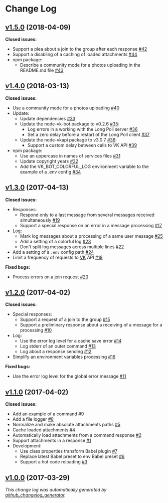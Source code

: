 # Change Log

## [v1.5.0](https://github.com/thewizardplusplus/vk-bot/tree/v1.5.0) (2018-04-09)

**Closed issues:**

- Support a plea about a join to the group after each response [\#42](https://github.com/thewizardplusplus/vk-bot/issues/42)
- Support a disabling of a caching of loaded attachments [\#44](https://github.com/thewizardplusplus/vk-bot/issues/44)
- npm package:
  - Describe a community mode for a photos uploading in the README.md file [\#43](https://github.com/thewizardplusplus/vk-bot/issues/43)

## [v1.4.0](https://github.com/thewizardplusplus/vk-bot/tree/v1.4.0) (2018-03-13)

**Closed issues:**

- Use a community mode for a photos uploading [\#40](https://github.com/thewizardplusplus/vk-bot/issues/40)
- Update:
  - Update dependencies [\#33](https://github.com/thewizardplusplus/vk-bot/issues/33)
  - Update the node-vk-bot package to v0.2.6 [\#35](https://github.com/thewizardplusplus/vk-bot/issues/35):
    - Log errors in a working with the Long Poll server [\#36](https://github.com/thewizardplusplus/vk-bot/issues/36)
    - Set a zero delay before a restart of the Long Poll client [\#37](https://github.com/thewizardplusplus/vk-bot/issues/37)
  - Update the node-vkapi package to v3.0.7 [\#38](https://github.com/thewizardplusplus/vk-bot/issues/38):
    - Support a custom delay between calls to VK API [\#39](https://github.com/thewizardplusplus/vk-bot/issues/39)
- npm package:
  - Use an uppercase in names of services files [\#31](https://github.com/thewizardplusplus/vk-bot/issues/31)
  - Update copyright years [\#32](https://github.com/thewizardplusplus/vk-bot/issues/32)
  - Add the VK_BOT_COLORFUL_LOG environment variable to the example of a .env config [\#34](https://github.com/thewizardplusplus/vk-bot/issues/34)

## [v1.3.0](https://github.com/thewizardplusplus/vk-bot/tree/v1.3.0) (2017-04-13)

**Closed issues:**

- Responses:
  - Respond only to a last message from several messages received simultaneously [\#19](https://github.com/thewizardplusplus/vk-bot/issues/19)
  - Support a special response on an error in a message processing [\#17](https://github.com/thewizardplusplus/vk-bot/issues/17)
- Log:
  - Mark log messages about a processing of a same user message [\#25](https://github.com/thewizardplusplus/vk-bot/issues/25)
  - Add a setting of a colorful log [\#23](https://github.com/thewizardplusplus/vk-bot/issues/23)
  - Don't split log messages across multiple lines [\#22](https://github.com/thewizardplusplus/vk-bot/issues/22)
- Add a setting of a `.env` config path [\#24](https://github.com/thewizardplusplus/vk-bot/issues/24)
- Limit a frequency of requests to [VK](http://vk.com/) API [\#18](https://github.com/thewizardplusplus/vk-bot/issues/18)

**Fixed bugs:**

- Process errors on a join request [\#20](https://github.com/thewizardplusplus/vk-bot/issues/20)

## [v1.2.0](https://github.com/thewizardplusplus/vk-bot/tree/v1.2.0) (2017-04-02)

**Closed issues:**

- Special responses:
  - Support a request of a join to the group [\#15](https://github.com/thewizardplusplus/vk-bot/issues/15)
  - Support a preliminary response about a receiving of a message for a processing [\#10](https://github.com/thewizardplusplus/vk-bot/issues/10)
- Log:
  - Use the error log level for a cache save error [\#14](https://github.com/thewizardplusplus/vk-bot/issues/14)
  - Log stderr of an outer command [\#13](https://github.com/thewizardplusplus/vk-bot/issues/13)
  - Log about a response sending [\#12](https://github.com/thewizardplusplus/vk-bot/issues/12)
- Simplify an environment variables processing [\#16](https://github.com/thewizardplusplus/vk-bot/issues/16)

**Fixed bugs:**

- Use the error log level for the global error message [\#11](https://github.com/thewizardplusplus/vk-bot/issues/11)

## [v1.1.0](https://github.com/thewizardplusplus/vk-bot/tree/v1.1.0) (2017-04-02)

**Closed issues:**

- Add an example of a command [\#9](https://github.com/thewizardplusplus/vk-bot/issues/9)
- Add a file logger [\#8](https://github.com/thewizardplusplus/vk-bot/issues/8)
- Normalize and make absolute attachments paths [\#5](https://github.com/thewizardplusplus/vk-bot/issues/5)
- Cache loaded attachments [\#4](https://github.com/thewizardplusplus/vk-bot/issues/4)
- Automatically load attachments from a command response [\#2](https://github.com/thewizardplusplus/vk-bot/issues/2)
- Support attachments in a response [\#1](https://github.com/thewizardplusplus/vk-bot/issues/1)
- Development:
  - Use class properties transform Babel plugin [\#7](https://github.com/thewizardplusplus/vk-bot/issues/7)
  - Replace latest Babel preset to env Babel preset [\#6](https://github.com/thewizardplusplus/vk-bot/issues/6)
  - Support a hot code reloading [\#3](https://github.com/thewizardplusplus/vk-bot/issues/3)

## [v1.0.0](https://github.com/thewizardplusplus/vk-bot/tree/v1.0.0) (2017-03-29)

_This change log was automatically generated by [github_changelog_generator](https://github.com/skywinder/Github-Changelog-Generator)._
